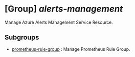 # [Group] _alerts-management_

Manage Azure Alerts Management Service Resource.

## Subgroups

- [prometheus-rule-group](/Commands/alerts-management/prometheus-rule-group/readme.md)
: Manage Prometheus Rule Group.
